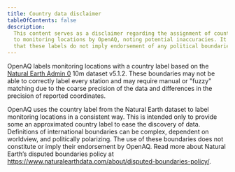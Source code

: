 ```yaml
---
title: Country data disclaimer
tableOfContents: false
description:
  This content serves as a disclaimer regarding the assignment of country labels
  to monitoring locations by OpenAQ, noting potential inaccuracies. It clarifies
  that these labels do not imply endorsement of any political boundaries.
---
```


OpenAQ labels monitoring locations with a country label based on the
[Natural Earth Admin 0](https://www.naturalearthdata.com/) 10m dataset v5.1.2.
These boundaries may not be able to correctly label every station and may
require manual or "fuzzy" matching due to the coarse precision of the data and
differences in the precision of reported coordinates.

OpenAQ uses the country label from the Natural Earth dataset to label monitoring
locations in a consistent way. This is intended only to provide some an
approximated country label to ease the discovery of data. Definitions of
international boundaries can be complex, dependent on worldview, and politically
polarizing. The use of these boundaries does not constitute or imply their
endorsement by OpenAQ. Read more about Natural Earth’s disputed boundaries
policy at <https://www.naturalearthdata.com/about/disputed-boundaries-policy/>.

